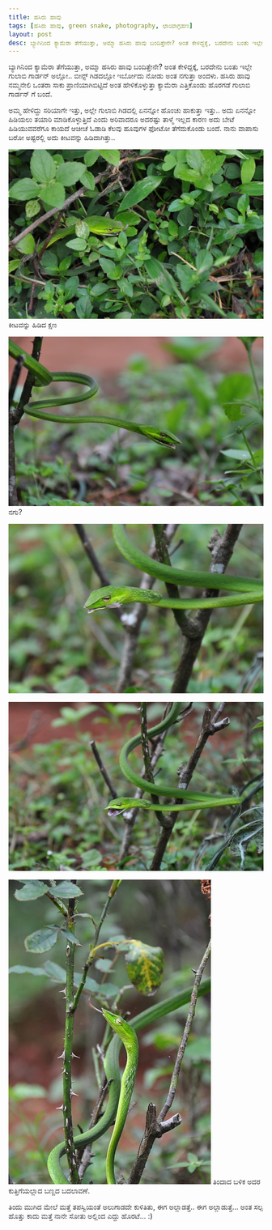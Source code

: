 ```yaml
---
title: ಹಸಿರು ಹಾವು
tags: [ಹಸಿರು ಹಾವು, green snake, photography, ಛಾಯಾಗ್ರಹಣ]
layout: post
desc: ಬ್ಯಾಗಿನಿಂದ ಕ್ಯಾಮೆರಾ ತೆಗೆಯುತ್ತಾ, ಅಮ್ಮಾ ಹಸಿರು ಹಾವು ಬಂದಿತ್ತೇನೇ? ಅಂತ ಕೇಳಿದ್ದಕ್ಕೆ, ಬರದೇನು ಬಂತು ಇಲ್ಲೇ ಗುಲಾಬಿ ಗಾರ್ಡನ್ ಅಲ್ಲೋ.. ಬೀನ್ಸ್ ಗಿಡದಲ್ಲೋ ಇರ್ಬೋದು ನೋಡು ಅಂತ ನಗುತ್ತಾ ಅಂದಳು. ಹಸಿರು ಹಾವು ನಮ್ಮನೇಲಿ ಒಂತರಾ ಸಾಕು ಪ್ರಾಣಿಯಾಗಿಬಿಟ್ಟಿದೆ ಅಂತ ಹೇಳಿಕೊಳ್ಳುತ್ತಾ ಕ್ಯಾಮೆರಾ ಎತ್ತಿಕೊಂಡು ಹೊರಗಡೆ ಗುಲಾಬಿ ಗಾರ್ಡನ್ ಗೆ ಬಂದೆ.
---
```

ಬ್ಯಾಗಿನಿಂದ ಕ್ಯಾಮೆರಾ ತೆಗೆಯುತ್ತಾ, ಅಮ್ಮಾ ಹಸಿರು ಹಾವು ಬಂದಿತ್ತೇನೇ? ಅಂತ ಕೇಳಿದ್ದಕ್ಕೆ, ಬರದೇನು ಬಂತು ಇಲ್ಲೇ ಗುಲಾಬಿ ಗಾರ್ಡನ್ ಅಲ್ಲೋ.. ಬೀನ್ಸ್ ಗಿಡದಲ್ಲೋ ಇರ್ಬೋದು ನೋಡು ಅಂತ ನಗುತ್ತಾ ಅಂದಳು. ಹಸಿರು ಹಾವು ನಮ್ಮನೇಲಿ ಒಂತರಾ ಸಾಕು ಪ್ರಾಣಿಯಾಗಿಬಿಟ್ಟಿದೆ ಅಂತ ಹೇಳಿಕೊಳ್ಳುತ್ತಾ ಕ್ಯಾಮೆರಾ ಎತ್ತಿಕೊಂಡು ಹೊರಗಡೆ ಗುಲಾಬಿ ಗಾರ್ಡನ್ ಗೆ ಬಂದೆ.

ಅಮ್ಮ ಹೇಳಿದ್ದು ಸರಿಯಾಗೇ ಇತ್ತು, ಅಲ್ಲೇ ಗುಲಾಬಿ ಗಿಡದಲ್ಲಿ ಏನನ್ನೋ ಹೊಂಚು ಹಾಕುತ್ತಾ ಇತ್ತು.. ಅದು ಏನನ್ನೋ ಹಿಡಿಯಲು ತಯಾರಿ ಮಾಡಿಕೊಳ್ಳುತ್ತಿದೆ ಎಂದು ಅರಿವಾದರೂ ಅದರಷ್ಟು ತಾಳ್ಮೆ ಇಲ್ಲದ ಕಾರಣ ಅದು ಬೇಟೆ ಹಿಡಿಯುವವರೆಗೂ ಕಾಯದೆ ಆಚೀಚೆ ಓಡಾಡಿ ಕೆಲವು ಹೂವುಗಳ ಫೋಟೋ ತೆಗೆದುಕೊಂಡು ಬಂದೆ. ನಾನು ವಾಪಾಸು ಬರೋ ಅಷ್ಟರಲ್ಲಿ ಅದು ಕೀಟವನ್ನು ಹಿಡಿದಾಗಿತ್ತು.. 

![ಹಿಡಿದ ಕ್ಷಣ](/photo/green_snake_1/m.jpg)
<span class="imgCaption">ಕೀಟವನ್ನು ಹಿಡಿದ ಕ್ಷಣ</span>

![ನಗು](/photo/green_snake_2/m.jpg)
<span class="imgCaption">ನಗು?</span>

![ಕಾಲು](/photo/green_snake_3/m.jpg)

![ಮುಗೀತು](/photo/green_snake_4/m.jpg)

![ತಿಂದಾದ ಬಳಿಕ ಅದರ ಕುತ್ತಿಗೆಯಲ್ಲಾದ ಬಣ್ಣದ ಬದಲಾವಣೆ.](/photo/green_snake_5/m.jpg)
<span class="imgCaption">ತಿಂದಾದ ಬಳಿಕ ಅದರ ಕುತ್ತಿಗೆಯಲ್ಲಾದ ಬಣ್ಣದ ಬದಲಾವಣೆ. </span>

ತಿಂದು ಮುಗಿದ ಮೇಲೆ ಮತ್ತೆ ತಪಸ್ವಿಯಂತೆ ಅಲುಗಾಡದೇ ಕುಳಿತಿತು, ಈಗ ಅಲ್ಲಾಡತ್ತೆ.. ಈಗ ಅಲ್ಲಾಡುತ್ತೆ... ಅಂತ ಸಲ್ಪ ಹೊತ್ತು ಕಾದು ಮತ್ತೆ ನಾನೇ ಸೋತು ಅಲ್ಲಿಂದ ಎದ್ದು ಹೊರಟೆ... :) 

